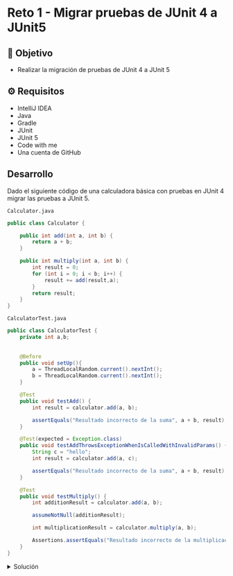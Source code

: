 # Reto 1 - Migrar pruebas de JUnit 4 a JUnit5 

## :dart: Objetivo

- Realizar la migración de pruebas de JUnit 4 a JUnit 5

## ⚙ Requisitos

- IntelliJ IDEA
- Java
- Gradle
- JUnit
- JUnit 5
- Code with me
- Una cuenta de GitHub

## Desarrollo

Dado el siguiente código de una calculadora básica con pruebas en JUnit 4 migrar las pruebas a JUnit 5.

`Calculator.java`
```java
public class Calculator {

    public int add(int a, int b) {
        return a + b;
    }

    public int multiply(int a, int b) {
        int result = 0;
        for (int i = 0; i < b; i++) {
            result += add(result,a);
        }
        return result;
    }
}
```

`CalculatorTest.java`
```java
public class CalculatorTest {
    private int a,b;
    
    
    @Before
    public void setUp(){
        a = ThreadLocalRandom.current().nextInt();
        b = ThreadLocalRandom.current().nextInt();
    }

    @Test
    public void testAdd() {       
        int result = calculator.add(a, b);

        assertEquals("Resultado incorrecto de la suma", a + b, result);
    }

    @Test(expected = Exception.class)
    public void testAddThrowsExceptionWhenIsCalledWithInvalidParams() {
        String c = "hello";
        int result = calculator.add(a, c);

        assertEquals("Resultado incorrecto de la suma", a + b, result);
    }

    @Test
    public void testMultiply() {
        int additionResult = calculator.add(a, b);

        assumeNotNull(additionResult);

        int multiplicationResult = calculator.multiply(a, b);

        Assertions.assertEquals("Resultado incorrecto de la multiplicación",a * b, multiplicationResult);
    }
}
```

<details>
  <summary>Solución</summary>

1. Con los conceptos aprendidos en el work, podemos realizar los cambios correspondientes para migrar nuestras pruebas de JUnit 4 a JUnit 5
`CalculatorTest.java`
```java
class CalculatorTest {
    private int a, b;
    private Calculator calculator;

    @BeforeEach
    void setUp() {
        calculator = new Calculator();

        a = ThreadLocalRandom.current().nextInt();
        b = ThreadLocalRandom.current().nextInt();
    }

    @Test
    void testAdd() {
        int result = calculator.add(a, b);

        assertEquals( a + b, result, "Resultado incorrecto de la suma");
    }

    @Test
    void testAddThrowsExceptionWhenIsCalledWithInvalidParams() {
        String c = "hello";

        assertThrows(Exception.class, () -> {
            int result = calculator.add(a, c);

            assertEquals( a + b, result, "Resultado incorrecto de la suma");
        });
    }

    @Test
    void testMultiply() {
        int additionResult = calculator.add(a, b);

        assumeTrue(additionResult == a+b);

        int multiplicationResult = calculator.multiply(a, b);

        Assertions.assertEquals(a * b, multiplicationResult, "Resultado incorrecto de la multiplicación");
    }
}
```

</details>
